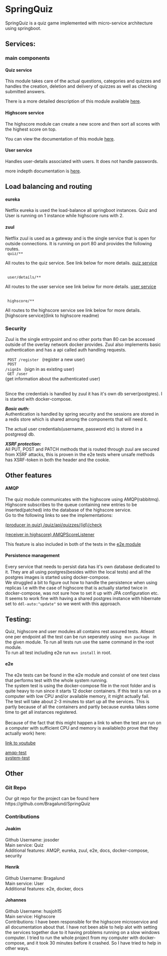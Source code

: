 # SpringQuiz # 
<p> <!-- description of the project --> 
SpringQuiz is a quiz game implemented with micro-service architecture using 
springboot.

</p>

## Services:  
### main components 
#### Quiz service 

<p>This module takes care of the actual questions, categories and quizzes and handles
the creation, deletion and delivery of quizzes as well as checking submitted answers.

There is a more detailed description of this module available 
[here](quiz/README.md).
</p>

#### Highscore service

<p>The highscore module can create a new score and then sort all scores with the
highest score on top.

You can view the documentation of this module
[here](highscore/README.md).
</p>


#### User service 
<p>Handles user-details associated with users. 
It does not handle passwords.

more indepth documentation is 
[here](user/README.md).
</p>

## Load balancing and routing ##
#### eureka 
<p>
Netflix eureka is used the load-balance all springboot instances. 
Quiz and User is running on 1 instance while highscore runs with 2.  
</p>

#### zuul 
<p>
Netflix zuul is used as a gateway and is the single service that is open for 
outside connections. It is running on port 80 and provides the following routes.
<br/>
<code> quiz/** </code> 

All routes to the quiz service. See link below for more details. 
[quiz service](quiz/README.md)

<br/>
<code> user/details/** </code>


All routes to the user service see link below for more details. 
[user service](user/README.md)

<br/>
<code> highscore/** </code>

All routes to the highscore service see link below for more details.
[highscore service](link to highscore readme)

</p>

### Security ###
<p>
Zuul is the single entrypoint and no other ports than 80 can be accessed outside of
the overlay network docker provides. Zuul also implements basic authentication and has 
a api called auth handling requests. <br/>

<code> POST /register </code> (register a new user) <br/>
<code> POST /signIn </code> (sign in as existing user) <br/>
<code> GET /user </code> (get information about the authenticated user) <br/>
<br/>

Since the credentials is handled by zuul it has it's own db server(postgres).
I is started with docker-compose.

<i><b> Basic auth: </b></i> <br/>
Authentication is handled by spring security and the sessions 
are stored in a redis store which is shared among the components 
that will need it. 

The actual user credentials(username, password etc) is stored in a postgresql 
db.

<i><b> XSRF protection: </b></i> <br/>
All PUT, POST and PATCH methods that is routed through zuul are secured from XSRF 
attacks, this is proven in the e2e tests where unsafe methods has XSRF-token in both
the header and the cookie.

</p>

## Other features

#### AMQP ####
<p>
 The quiz module communicates with the highscore using AMQP(rabbitmq). Highscore subscribes to the
 queue containing new entries to be inserted(patched) into the database of the highscore service.
 
 <br/>
 Go to the following links to see the implementations: 
 <br/>
 
 [(producer in quiz) /quiz/api/quizzes/{id}/check](quiz/src/main/kotlin/no/group3/springQuiz/quiz/api/QuizController.kt) 
 
 [(receiver in highscore) AMQPScoreListener](highscore/src/main/kotlin/no/group3/springQuiz/highscore/AMQPScoreListener.kt)
 
 This feature is also included in both of the tests in the [e2e module](e2e/src/test/kotlin/no.group3.SpringQuiz.e2e)
 
 
</p>

#### Persistence management ####
 Every service that needs to persist data has it's own database dedicated to
 it. They are all using postgres(besides within the local tests) and all the
 postgres images is started using docker-compose. <br/>
 We struggled a bit to figure out how to handle the persistence when using
 replicas I.e with the case of highscore that is actually started twice in 
 docker-compose, was not sure how to set it up with JPA configuration etc.
 It seems to work fine with having a shared postgres instance with 
 hibernate set to <code>ddl-auto:"update"</code> so we went with this approach.


## Testing: ##
<p>
Quiz, highscore and user modules all contains rest assured tests. Atleast one per endpoint
 all the test can be run seperately using <code> mvn package </code> in the given module.
 To run all tests run use the same command in the root module. 
 <br/>
 To run all test including e2e run <code>mvn install</code> in root.
</p>

#### e2e ####
<p>
The e2e tests can be found in the e2e module and consist of one test class that performs
test with the whole system running. 
<br/>
The system test is using the docker-compose file in the root folder and is quite heavy to run
since it starts 12 docker containers. If this test is run on a computer with low CPU and/or
 available memory, it might actually fail.
<br/>
The test will take about 2-3 minutes to start up all the services. This is partly because
of all the containers and partly because eureka takes some time to get all instances registered.
<br/> 
<br/>
Because of the fact that this might happen a link to when the test are run on a computer
with sufficient CPU and memory is available(to prove that they actually work) here:
<br/>

[link to youtube](https://youtu.be/T-dNrG7SBkg)


[amqp-test](e2e/src/test/kotlin/no.group3.SpringQuiz.e2e/HighscoreQuizAmqpIT.kt)
<br/> 
[system-test](e2e/src/test/kotlin/no.group3.SpringQuiz.e2e/SpringQuizIT.kt)

</p>

## Other ##

### Git Repo ###
<p>
Our git repo for the project can be found here https://github.com/Bragalund/SpringQuiz
</p>


### Contributions ###

#### Joakim ####
<p>
Github Username: josoder <br/>
Main service: Quiz
<br/>
Additional features:
AMQP, 
eureka,
zuul, 
e2e, 
docs,
docker-compose,
security
</p>

#### Henrik ####
<p>
Github Username: Bragalund <br/>
Main service: User <br>
Additional features:
e2e,
docker,
docs

</p>

#### Johannes ####
<p>
Github Username: husjoh15 <br/>
Main service: Highscore <br/>
Contributions: I have been responsible for the highscore microservice and all documentation about that.
I have not been able to help alot with setting the services together due to it having problems running on
a slow windows computer. I tried to run the whole project from my computer with docker-compose, and it took
30 minutes before it crashed. So I have tried to help in other ways.
</p>
